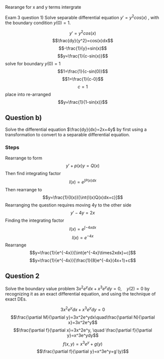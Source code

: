 Rearange for x and y terms
intergrate

Exam 3 question 1)
Solve separable differential equation $y'=y^2cos(x)$ , with the boundary condition $y(0)=1$.

$$y'=y^2cos(x)$$
$$\frac{dy}{y^2}=cos(x)dx$$
$$-\frac{1}{y}=sin(x)$$
$$y=\frac{1}{c-sin(x)}$$
solve for boundary $y(0)=1$
$$1=\frac{1}{c-sin(0)}$$
$$1=\frac{1}{c-0}$$
$$c=1$$
place into re-arranged
$$y=\frac{1}{1-sin(x)}$$
## Question b) 
Solve the differential equation $\frac{dy}{dx}=2x+4y$ by first using a transformation to convert to a separable differential equation.

### Steps
Rearrange to form
$$y'+p(x)y=Q(x)$$
Then find integrating factor 
$$I(x)=e^{\int{P(x)dx}}$$
Then rearrange to$$y=\frac{1}{I(x)}[\int{I(x)Q(x)dx+c}]$$
Rearranging the question requires moving 4y to the other side
$$y'-4y=2x$$
Finding the integrating factor
$$I(x)=e^{\int{-4xdx}}$$$$I(x)=e^{-4x}$$
Rearrange $$y=\frac{1}{e^{-4x}}[\int{e^{-4x}\times2xdx}+c]$$
$$y=\frac{1}{e^{-4x}}[\frac{1}{8}e^{-4x}(4x+1)+c$$
## Question 2
Solve the boundary value problem $3x^2e^ydx+x^3e^ydy=0, \quad y(2)=0$ by recognizing it as an exact differential equation, and using the technique of exact DEs.

$$3x^2e^ydx+x^3e^ydy=0$$$$\frac{\partial M}{\partial y}=3x^2e^ydx\quad\frac{\partial N}{\partial x}=3x^2e^y$$
$$\frac{\partial f}{\partial x}=3x^2e^y, \quad \frac{\partial f}{\partial y}=x^3e^ydy$$
$$f(x,y)=x^3e^y+g(y)$$
$$\frac{\partial f}{\partial y}=x^3e^y+g'(y)$$
